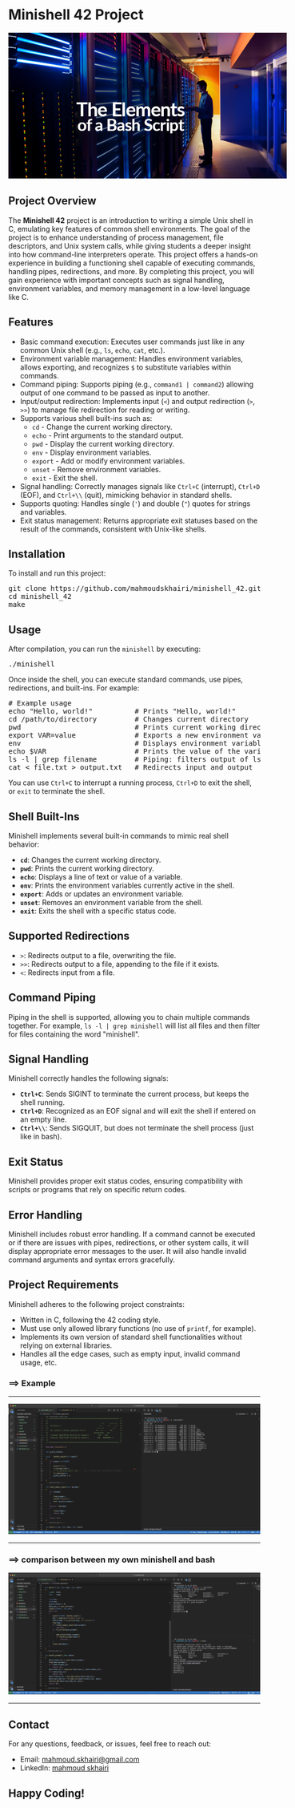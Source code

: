 # Minishell 42 Project

<p align="center">
  <img src="bash.jpeg" alt="Libft Logo" style="max-width: 200%; height: auto;">
</p>

## Project Overview

<p>
The <strong>Minishell 42</strong> project is an introduction to writing a simple Unix shell in C, emulating key features of common shell environments. The goal of the project is to enhance understanding of process management, file descriptors, and Unix system calls, while giving students a deeper insight into how command-line interpreters operate. This project offers a hands-on experience in building a functioning shell capable of executing commands, handling pipes, redirections, and more. By completing this project, you will gain experience with important concepts such as signal handling, environment variables, and memory management in a low-level language like C.
</p>

## Features

<ul>
  <li>Basic command execution: Executes user commands just like in any common Unix shell (e.g., <code>ls</code>, <code>echo</code>, <code>cat</code>, etc.).</li>
  <li>Environment variable management: Handles environment variables, allows exporting, and recognizes <code>$</code> to substitute variables within commands.</li>
  <li>Command piping: Supports piping (e.g., <code>command1 | command2</code>) allowing output of one command to be passed as input to another.</li>
  <li>Input/output redirection: Implements input (<code><</code>) and output redirection (<code>></code>, <code>>></code>) to manage file redirection for reading or writing.</li>
  <li>Supports various shell built-ins such as:
    <ul>
      <li><code>cd</code> - Change the current working directory.</li>
      <li><code>echo</code> - Print arguments to the standard output.</li>
      <li><code>pwd</code> - Display the current working directory.</li>
      <li><code>env</code> - Display environment variables.</li>
      <li><code>export</code> - Add or modify environment variables.</li>
      <li><code>unset</code> - Remove environment variables.</li>
      <li><code>exit</code> - Exit the shell.</li>
    </ul>
  </li>
  <li>Signal handling: Correctly manages signals like <code>Ctrl+C</code> (interrupt), <code>Ctrl+D</code> (EOF), and <code>Ctrl+\\</code> (quit), mimicking behavior in standard shells.</li>
  <li>Supports quoting: Handles single (<code>'</code>) and double (<code>"</code>) quotes for strings and variables.</li>
  <li>Exit status management: Returns appropriate exit statuses based on the result of the commands, consistent with Unix-like shells.</li>
</ul>

## Installation

<p>To install and run this project:</p>

<pre>
git clone https://github.com/mahmoudskhairi/minishell_42.git
cd minishell_42
make
</pre>

## Usage

<p>After compilation, you can run the <code>minishell</code> by executing:</p>

<pre>
./minishell
</pre>

<p>Once inside the shell, you can execute standard commands, use pipes, redirections, and built-ins. For example:</p>

<pre>
# Example usage
echo "Hello, world!"          # Prints "Hello, world!"
cd /path/to/directory         # Changes current directory
pwd                           # Prints current working directory
export VAR=value              # Exports a new environment variable
env                           # Displays environment variables
echo $VAR                     # Prints the value of the variable
ls -l | grep filename         # Piping: filters output of ls
cat < file.txt > output.txt   # Redirects input and output
</pre>

<p>You can use <code>Ctrl+C</code> to interrupt a running process, <code>Ctrl+D</code> to exit the shell, or <code>exit</code> to terminate the shell.</p>

## Shell Built-Ins

<p>Minishell implements several built-in commands to mimic real shell behavior:</p>

<ul>
  <li><strong><code>cd</code></strong>: Changes the current working directory.</li>
  <li><strong><code>pwd</code></strong>: Prints the current working directory.</li>
  <li><strong><code>echo</code></strong>: Displays a line of text or value of a variable.</li>
  <li><strong><code>env</code></strong>: Prints the environment variables currently active in the shell.</li>
  <li><strong><code>export</code></strong>: Adds or updates an environment variable.</li>
  <li><strong><code>unset</code></strong>: Removes an environment variable from the shell.</li>
  <li><strong><code>exit</code></strong>: Exits the shell with a specific status code.</li>
</ul>

## Supported Redirections

<ul>
  <li><code>></code>: Redirects output to a file, overwriting the file.</li>
  <li><code>>></code>: Redirects output to a file, appending to the file if it exists.</li>
  <li><code><</code>: Redirects input from a file.</li>
</ul>

## Command Piping

<p>
Piping in the shell is supported, allowing you to chain multiple commands together. For example, <code>ls -l | grep minishell</code> will list all files and then filter for files containing the word "minishell".
</p>

## Signal Handling

<p>
Minishell correctly handles the following signals:
<ul>
  <li><strong><code>Ctrl+C</code></strong>: Sends SIGINT to terminate the current process, but keeps the shell running.</li>
  <li><strong><code>Ctrl+D</code></strong>: Recognized as an EOF signal and will exit the shell if entered on an empty line.</li>
  <li><strong><code>Ctrl+\\</code></strong>: Sends SIGQUIT, but does not terminate the shell process (just like in bash).</li>
</ul>
</p>

## Exit Status

<p>
Minishell provides proper exit status codes, ensuring compatibility with scripts or programs that rely on specific return codes.
</p>

## Error Handling

<p>
Minishell includes robust error handling. If a command cannot be executed or if there are issues with pipes, redirections, or other system calls, it will display appropriate error messages to the user. It will also handle invalid command arguments and syntax errors gracefully.
</p>

## Project Requirements

<p>Minishell adheres to the following project constraints:</p>
<ul>
  <li>Written in C, following the 42 coding style.</li>
  <li>Must use only allowed library functions (no use of <code>printf</code>, for example).</li>
  <li>Implements its own version of standard shell functionalities without relying on external libraries.</li>
  <li>Handles all the edge cases, such as empty input, invalid command usage, etc.</li>
</ul>

### ==> Example

<hr>

<p align="center">
  <img src="minishel_example1.png" alt="Libft Logo" style="max-width: 100%; height: auto;">
</p>

<hr>

### ==> comparison between my own minishell and bash

<p align="center">
  <img src="minishell_vs_bash.png" alt="Libft Logo" style="max-width: 100%; height: auto;">
</p>

<hr>

## Contact

<p>For any questions, feedback, or issues, feel free to reach out:</p>
<ul>
  <li>Email: <a href="mailto:mahmoud.skhairi@gmail.com">mahmoud.skhairi@gmail.com</a></li>
  <li>LinkedIn: <a href="https://www.linkedin.com/in/mahmoud-skhairi" target="_blank">mahmoud skhairi</a></li>
</ul>

<h2>Happy Coding!</h2>